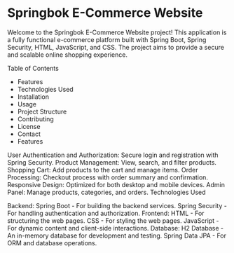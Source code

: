 # Springbok E-Commerce Website

Welcome to the Springbok E-Commerce Website project! This application is a fully functional e-commerce platform built with Spring Boot, Spring Security, HTML, JavaScript, and CSS. The project aims to provide a secure and scalable online shopping experience.

Table of Contents

- Features
- Technologies Used
- Installation
- Usage
- Project Structure
- Contributing
- License
- Contact
- Features

User Authentication and Authorization: Secure login and registration with Spring Security.
Product Management: View, search, and filter products.
Shopping Cart: Add products to the cart and manage items.
Order Processing: Checkout process with order summary and confirmation.
Responsive Design: Optimized for both desktop and mobile devices.
Admin Panel: Manage products, categories, and orders.
Technologies Used

Backend:
Spring Boot - For building the backend services.
Spring Security - For handling authentication and authorization.
Frontend:
HTML - For structuring the web pages.
CSS - For styling the web pages.
JavaScript - For dynamic content and client-side interactions.
Database:
H2 Database - An in-memory database for development and testing.
Spring Data JPA - For ORM and database operations.
